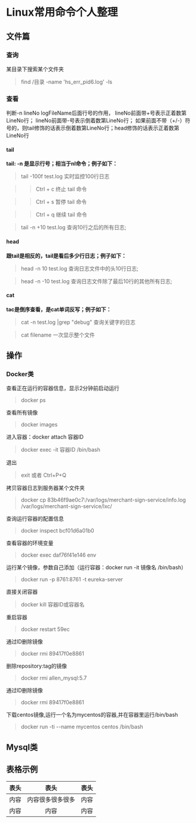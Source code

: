# Linux常用命令个人整理



## 文件篇
### 查询
某目录下搜索某个文件夹
>find /目录 -name 'hs_err_pid6.log' -ls

### 查看
判断-n lineNo logFileName后面行号的作用，
lineNo前面带+号表示正着数第LineNo行；
lineNo前面带-号表示倒着数第LineNo行；
如果前面不带（+/-）符号的，则tail修饰的话表示倒着数第LineNo行；head修饰的话表示正着数第LineNo行

#### tail
**tail: -n  是显示行号；相当于nl命令；例子如下：**
> tail -100f test.log      实时监控100行日志

>> Ctrl + c 终止 tail 命令

>> Ctrl + s 暂停 tail 命令

>>Ctrl + q 继续 tail 命令

> tail -n +10 test.log    查询10行之后的所有日志;

#### head
**跟tail是相反的，tail是看后多少行日志；例子如下：**
> head -n 10  test.log   查询日志文件中的头10行日志;

> head -n -10  test.log   查询日志文件除了最后10行的其他所有日志;

#### cat
**tac是倒序查看，是cat单词反写；例子如下：**
> cat -n test.log |grep "debug"   查询关键字的日志

> cat filename 一次显示整个文件


## 操作

### Docker类

查看正在运行的容器信息，显示2分钟前启动运行
>docker ps

查看所有镜像
>docker images

进入容器：docker attach 容器ID
>docker exec -it 容器ID /bin/bash 

退出
>exit 或者 Ctrl+P+Q

拷贝容器日志到服务器某个文件夹
>docker cp 83b46f9ae0c7:/var/logs/merchant-sign-service/info.log /var/logs/merchant-sign-service/lxc/

查询运行容器的配置信息
>docker inspect bcf01d6a01b0

查看容器的环境变量
>docker exec daf76f41e146 env

运行某个镜像，参数自己添加（运行容器：docker run -it 镜像名 /bin/bash）
>docker run -p 8761:8761 -t eureka-server

直接关闭容器
>docker kill 容器ID或容器名

重启容器
>docker restart 59ec

通过ID删除镜像
>docker rmi 89417f0e8861

删除repository:tag的镜像
>docker rmi allen_mysql:5.7

通过ID删除镜像
>docker rmi 89417f0e8861

下载centos镜像,运行一个名为mycentos的容器,并在容器里运行/bin/bash
>docker run -ti --name mycentos centos /bin/bash

## Mysql类

## 表格示例
表头|表头|表头
---|:--:|---:
内容|内容很多很多很多|内容
内容|内容|内容